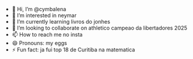 - 👋 Hi, I’m @cymbalena
- 👀 I’m interested in neymar
- 🌱 I’m currently learning livros do jonhes
- 💞️ I’m looking to collaborate on athletico campeao da libertadores 2025
- 📫 How to reach me no insta
- 😄 Pronouns: my eggs
- ⚡ Fun fact: ja fui top 18 de Curitiba na matematica

<!---
cymbalena/cymbalena is a ✨ special ✨ repository because its `README.md` (this file) appears on your GitHub profile.
You can click the Preview link to take a look at your changes.
--->
